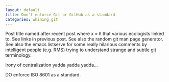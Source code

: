 ```yaml
---
layout: default
title: Don't enforce Git or GitHub as a standard
categories: whining git
---
```


Post title named after recent post where *x* = `R`
that various ecologists linked to.
See links in previous post.
See also the random git man page generator.
See also the emacs listserve
for some really hilarious comments
by intelligent people (e.g. RMS)
trying to understand strange and subtle git terminology.

Irony of centralization yadda yadda yadda&#x2026;

DO enforce ISO 8601 as a standard.
